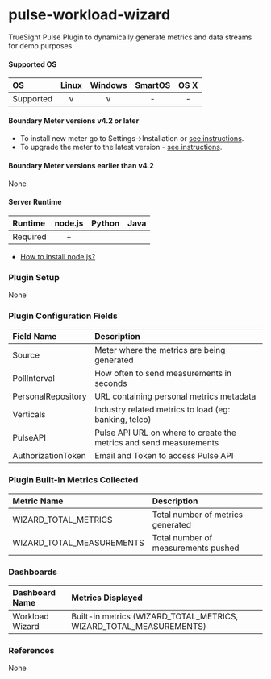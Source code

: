 # pulse-workload-wizard
TrueSight Pulse Plugin to dynamically generate metrics and data streams for demo purposes

#### Supported OS

|     OS    | Linux | Windows | SmartOS | OS X |
|:----------|:-----:|:-------:|:-------:|:----:|
| Supported |   v   |    v    |    -    |  -   |

#### Boundary Meter versions v4.2 or later

- To install new meter go to Settings->Installation or [see instructions](https://help.boundary.com/hc/en-us/sections/200634331-Installation).
- To upgrade the meter to the latest version - [see instructions](https://help.boundary.com/hc/en-us/articles/201573102-Upgrading-the-Boundary-Meter).

#### Boundary Meter versions earlier than v4.2

None

#### Server Runtime

|  Runtime | node.js | Python | Java |
|:---------|:-------:|:------:|:----:|
| Required |    +    |        |      |

- [How to install node.js?](https://help.boundary.com/hc/articles/202360701)

### Plugin Setup

None

### Plugin Configuration Fields

|Field Name        |Description                                                            |
|:--------------------|:-------------------------------------------------------------------|
|Source               |Meter where the metrics are being generated                         |
|PollInterval         |How often to send measurements in seconds                           |
|PersonalRepository   |URL containing personal metrics metadata                            |
|Verticals            |Industry related metrics to load (eg: banking, telco)               |
|PulseAPI             |Pulse API URL on where to create the metrics and send measurements  |
|AuthorizationToken   |Email and Token to access Pulse API                                 |
	
### Plugin Built-In Metrics Collected

|Metric Name                       |Description                                          |
|:---------------------------------|:----------------------------------------------------|
|WIZARD_TOTAL_METRICS              |Total number of metrics generated                    |
|WIZARD_TOTAL_MEASUREMENTS         |Total number of measurements pushed                  |


### Dashboards

|Dashboard Name      |Metrics Displayed                                                   |
|:-------------------|:-------------------------------------------------------------------|
|Workload Wizard     | Built-in metrics (WIZARD_TOTAL_METRICS, WIZARD_TOTAL_MEASUREMENTS) |

### References

None

